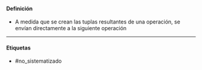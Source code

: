 #### Definición
- A medida que se crean las tuplas resultantes de una operación, se envían directamente a la siguiente operación
***
#### Etiquetas
- #no_sistematizado 